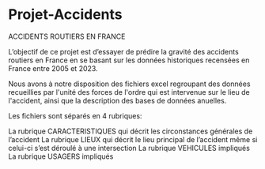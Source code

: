 # Projet-Accidents
ACCIDENTS ROUTIERS EN FRANCE

L’objectif de ce projet est d’essayer de prédire la gravité des accidents routiers en France en se basant sur les données historiques recensées en France entre 2005 et 2023.

Nous avons à notre disposition des fichiers excel regroupant des données recueillies par l'unité des forces de l'ordre qui est intervenue sur le lieu de l'accident, ainsi que la description des bases de données anuelles.

Les fichiers sont séparés en 4 rubriques:

La rubrique CARACTERISTIQUES qui décrit les circonstances générales de l’accident
La rubrique LIEUX qui décrit le lieu principal de l’accident même si celui-ci s’est déroulé à une intersection
La rubrique VEHICULES impliqués
La rubrique USAGERS impliqués
